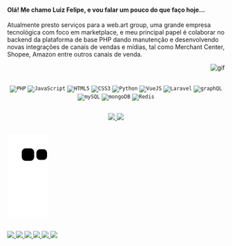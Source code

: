 <div>
 <div align="left">
  <h4>Olá! Me chamo Luiz Felipe, e vou falar um pouco do que faço hoje...</h4>
  
   <p>Atualmente presto serviços para a web.art group, uma grande empresa <br/>tecnológica com foco em marketplace, e meu principal papel é colaborar no<br/> backend da plataforma de base PHP dando manutenção e desenvolvendo <br/>novas integrações de canais de vendas e mídias, tal como Merchant Center, <br/>Shopee, Amazon entre outros canais de venda.</p>

 </div>
 <div  align="right">
  <img alt="gif" src="http://icons.luizlima.online/gifs/code.gif">
 </div>
<div>
 
##

 <div align="center">
  <code><img alt="PHP"        height="40" src="http://icons.luizlima.online/php/php-original.svg"></code>
  <code><img alt="JavaScript" height="40" src="http://icons.luizlima.online/javascript/javascript-original.svg"></code>
  <code><img alt="HTML5"      height="40" src="http://icons.luizlima.online/html5/html5-plain.svg"></code>
  <code><img alt="CSS3"       height="40" src="http://icons.luizlima.online/css3/css3-plain.svg"></code>
  <code><img alt="Python"     height="40" src="http://icons.luizlima.online/python/python-original.svg"></code>
  <code><img alt="VueJS"      height="40" src="http://icons.luizlima.online/vuejs/vuejs-original.svg"></code>
  <code><img alt="Laravel"    height="40" src="http://icons.luizlima.online/laravel/laravel-plain.svg"></code>
  <code><img alt="graphQL"    height="40" src="http://icons.luizlima.online/graphql/graphql-plain.svg"></code>
  <code><img alt="mySQL"      height="40" src="http://icons.luizlima.online/mysql/mysql-plain.svg"></code>
  <code><img alt="mongoDB"    height="40" src="http://icons.luizlima.online/mongodb/mongodb-plain.svg"></code>
  <code><img alt="Redis"    height="40" src="http://icons.luizlima.online/redis/redis-original.svg"></code>
  
 </div>
 
##

<div  align="center">
  <a href="https://github.com/hendrix97s">
  <img height="180em" src="https://github-readme-stats.vercel.app/api?username=hendrix97s&show_icons=true&theme=merko&include_all_commits=true&count_private=true"/>
  <img height="180em" src="https://github-readme-stats.vercel.app/api/top-langs/?username=hendrix97s&layout=compact&langs_count=16&theme=merko"/>
</div>


 ##
 
![Snake animation](https://github.com/rafaballerini/rafaballerini/blob/output/github-contribution-grid-snake.svg)
 
 ##
 
<div> 
  <a href="#" target="_blank">
   <img src="https://img.shields.io/badge/YouTube-FF0000?style=for-the-badge&logo=youtube&logoColor=white" target="_blank">
  </a>
 
 <a href="#" target="_blank">
   <img src="https://img.shields.io/badge/Discord-7289DA?style=for-the-badge&logo=discord&logoColor=white" target="_blank">
 </a> 
 
 <a href = "mailto:contato@luizlima.online">
  <img src="https://img.shields.io/badge/-Email-%23333?style=for-the-badge&logo=gmail&logoColor=white" target="_blank">
 </a>
 
 <a href="https://www.linkedin.com/in/luiz-felipe-lima-pereira-6b2112150/" target="_blank">
  <img src="https://img.shields.io/badge/-LinkedIn-%230077B5?style=for-the-badge&logo=linkedin&logoColor=white" target="_blank">
 </a> 
 
 <a href="https://api.whatsapp.com/send?phone=5519999583179" target="_blank">
  <img src="https://img.shields.io/badge/-whatsapp-%22006400?style=for-the-badge&logo=whatsapp&logoColor=white" target="_blank">
 </a> 
 
 <a href="https://dev.to/hendrix97s" target="_blank">
  <img src="https://img.shields.io/badge/dev.to-191919?style=for-the-badge&logo=devdotto&logoColor=white" target="_blank">
 </a> 
 
</div>
 
